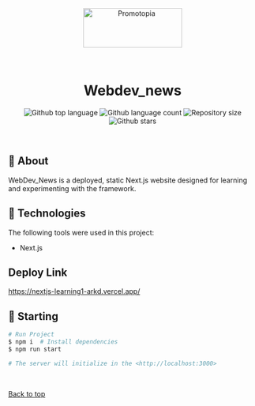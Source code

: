 <div align="center" id="top"> 
  <img src="https://github.com/Kishan2029/WebDev_News/blob/master/public/next.svg" alt="Promotopia" height="80" width="200" />

&#xa0;

</div>

<h1 align="center">Webdev_news</h1>

<p align="center">
  <img alt="Github top language" src="https://img.shields.io/github/languages/top/Kishan2029/webdev_news?color=56BEB8">

  <img alt="Github language count" src="https://img.shields.io/github/languages/count/Kishan2029/webdev_news?color=56BEB8">

  <img alt="Repository size" src="https://img.shields.io/github/repo-size/Kishan2029/webdev_news?color=56BEB8">

  <!-- <img alt="Github issues" src="https://img.shields.io/github/issues/{{YOUR_GITHUB_USERNAME}}/webdev_news?color=56BEB8" /> -->

  <!-- <img alt="Github forks" src="https://img.shields.io/github/forks/{{YOUR_GITHUB_USERNAME}}/webdev_news?color=56BEB8" /> -->

  <img alt="Github stars" src="https://img.shields.io/github/stars/Kishan2029/webdev_news?color=56BEB8" />
</p>

<!-- Status -->

<!-- <h4 align="center">
	🚧  Chatvista 🚀 Under construction...  🚧
</h4>

<hr> -->

<br>

## :dart: About

WebDev_News is a deployed, static Next.js website designed for learning and experimenting with the framework.
## :rocket: Technologies

The following tools were used in this project:
- Next.js
  
## Deploy Link
https://nextjs-learning1-arkd.vercel.app/

## :checkered_flag: Starting

```bash
# Run Project
$ npm i  # Install dependencies
$ npm run start 

# The server will initialize in the <http://localhost:3000>
```

&#xa0;

<a href="#top">Back to top</a>
